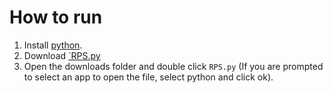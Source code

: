 # How to run

1. Install [python](https://python.org/downloads).
2. Download [`RPS.py](https://github.com/DhruvMitna/rock-paper-scissors/blob/master/RPS.py)
3. Open the downloads folder and double click `RPS.py` (If you are prompted to select an app to open the file, select python and click ok).

